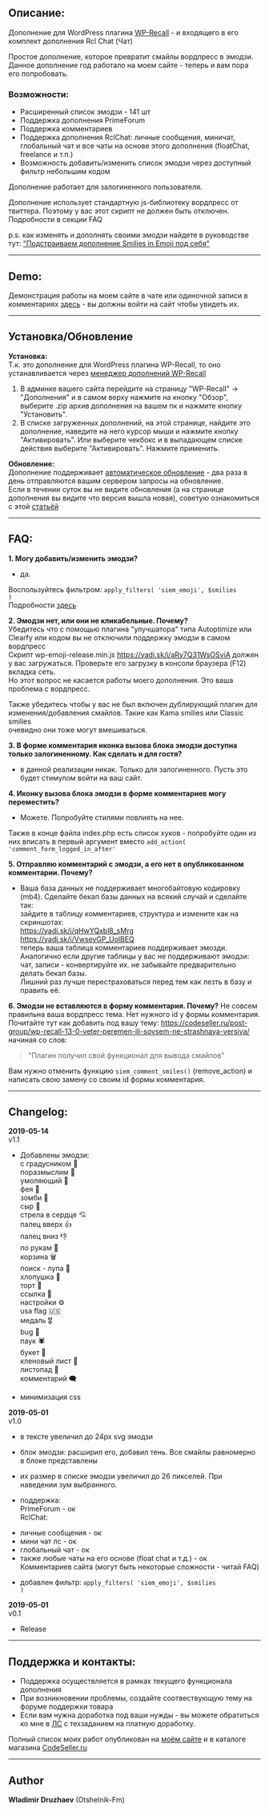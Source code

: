 ## Описание:  

Дополнение для WordPress плагина [WP-Recall](https://wordpress.org/plugins/wp-recall/) - и входящего в его комплект дополнения Rcl Chat (Чат)  

Простое дополнение, которое превратит смайлы вордпресс в эмодзи. Данное дополнение год работало на моем сайте - теперь и вам пора его попробовать.  

### Возможности:  

- Расширенный список эмодзи - 141 шт  
- Поддержка дополнения PrimeForum  
- Поддержка комментариев  
- Поддержка дополнения RclChat: личные сообщения, миничат, глобальный чат и все чаты на основе этого дополнения (floatChat, freelance и т.п.)  
- Возможность добавить/изменить список эмодзи через доступный фильтр небольшим кодом  

Дополнение работает для залогиненного пользователя.  

Дополнение использует стандартную js-библиотеку вордпресс от твиттера. Поэтому у вас этот скрипт не должен быть отключен. Подробности в секции FAQ  

p.s. как изменять и дополнять своими эмодзи найдете в руководстве тут: ["Подстраиваем дополнение Smilies in Emoji под себя"](https://codeseller.ru/post-group/podstraivaem-dopolnenie-smilies-in-emoji-pod-sebya/)  

------------------------------


## Demo:  

Демонстрация работы на моем сайте в чате или одиночной записи в комментариях [здесь](https://otshelnik-fm.ru/post-group/116/?utm_source=free-addons&utm_medium=github&utm_campaign=smilies-in-emoji&utm_content=github-com&utm_term=page-post-116) - вы должны войти на сайт чтобы увидеть их.  

------------------------------

## Установка/Обновление  

**Установка:**  
Т.к. это дополнение для WordPress плагина WP-Recall, то оно устанавливается через [менеджер дополнений WP-Recall](https://codeseller.ru/obshhie-svedeniya-o-dopolneniyax-wp-recall/)  

1. В админке вашего сайта перейдите на страницу "WP-Recall" -> "Дополнения" и в самом верху нажмите на кнопку "Обзор", выберите .zip архив дополнения на вашем пк и нажмите кнопку "Установить".  
2. В списке загруженных дополнений, на этой странице, найдите это дополнение, наведите на него курсор мыши и нажмите кнопку "Активировать". Или выберите чекбокс и в выпадающем списке действия выберите "Активировать". Нажмите применить.  


**Обновление:**  
Дополнение поддерживает [автоматическое обновление](https://codeseller.ru/avtomaticheskie-obnovleniya-dopolnenij-plagina-wp-recall/) - два раза в день отправляются вашим сервером запросы на обновление.  
Если в течении суток вы не видите обновления (а на странице дополнения вы видите что версия вышла новая), советую ознакомиться с этой [статьёй](https://codeseller.ru/post-group/rabota-wordpress-krona-cron-prinuditelnoe-vypolnenie-kron-zadach-dlya-wp-recall/) 

------------------------------


## FAQ:  
**1. Могу добавить/изменить эмодзи?**  
- да.  

Воспользуйтесь фильтром: <code>apply_filters( 'siem_emoji', $smilies )</code>  
Подробности [здесь](https://codeseller.ru/post-group/podstraivaem-dopolnenie-smilies-in-emoji-pod-sebya/)  


**2. Эмодзи нет, или они не кликабельные. Почему?**  
Убедитесь что с помощью плагина "улучшатора" типа Autoptimize или Clearfy или кодом вы не отключили поддержку эмодзи в самом вордпресс  
Скрипт wp-emoji-release.min.js https://yadi.sk/i/aRy7Q31WsOSviA должен у вас загружаться. Проверьте его загрузку в консоли браузера (F12) вкладка сеть.  
Но этот вопрос не касается работы моего дополнения. Это ваша проблема с вордпресс.  

Также убедитесь чтобы у вас не был включен дублирующий плагин для изменения/добавления смайлов. Такие как Kama smilies или Classic smilies  
очевидно они тоже могут вмешиваться.  


**3. В форме комментария иконка вызова блока эмодзи доступна только залогиненному. Как сделать и для гостя?**  
- в данной реализации никак. Только для залогиненного. Пусть это будет стимулом войти на ваш сайт.  


**4. Иконку вызова блока эмодзи в форме комментариев могу переместить?**  
- Можете. Попробуйте стилями повлиять на нее.  

Также в конце файла index.php есть список хуков - попробуйте один из них вписать в первый аргумент вместо <code>add_action( 'comment_form_logged_in_after'</code>  


**5. Отправляю комментарий с эмодзи, а его нет в опубликованном комментарии. Почему?**  
- Ваша база данных не поддерживает многобайтовую кодировку (mb4). Сделайте бекап базы данных на всякий случай и сделайте так:  
зайдите в таблицу комментариев, структура и измените как на скриншотах:   
https://yadi.sk/i/qHwYQxbl8_sMrg  
https://yadi.sk/i/VwsevGP_UolBEQ   
теперь ваша таблица комментариев поддерживает эмозди.  
Аналогично если другие таблицы у вас не поддерживают эмодзи: чат, записи - конвертируйте их. не забывайте предварительно делать бекап базы.   
Лишний раз лучше перестраховаться перед тем как лезть в базу и править её.  


**6. Эмодзи не вставляются в форму комментария. Почему?**
Не совсем правильна ваша вордпресс тема. Нет нужного id у формы комментария. Почитайте тут как добавить под вашу тему:
https://codeseller.ru/post-group/wp-recall-13-0-veter-peremen-ili-sovsem-ne-strashnaya-versiya/
начиная со слов: 
> "Плагин получил свой функционал для вывода смайлов"

Вам нужно отменить функцию <code>siem_comment_smiles()</code> (remove_action) и написать свою замену со своим id формы комментария.

------------------------------

## Changelog:  
**2019-05-14**  
v1.1  
* Добавлены эмодзи:  
с градусником &#x1f912;  
поразмыслим &#x1f914;  
умоляющий &#x1f97a;  
фея &#x1f9da;  
зомби &#x1F9DF;  
сыр &#x1F9C0;  
стрела в сердце &#x1f498;  
палец вверх &#x1f44d;  
палец вниз &#x1f44e;  
по рукам &#x1f91d;  
корзина &#x1F5D1;  
поиск - лупа &#x1F50e;  
хлопушка &#x1F389;  
торт &#x1F382;  
ссылка &#x1F517;  
настройки &#x2699;  
usa flag &#x1F1FA;&#x1F1F8;  
медаль &#x1F396;  
bug &#x1f41e;  
паук &#x1f577;  
букет &#x1f490;  
кленовый лист &#x1f341;  
листопад &#x1f342;  
комментарий &#x1f5e8;  

* минимизация css


**2019-05-01**  
v1.0  
* в тексте увеличил до 24px svg эмодзи  
* блок эмодзи: расширил его, добавил тень. Все смайлы равномерно в блоке представлены  
* их размер в списке эмодзи увеличил до 26 пикселей. При наведении зум выбранного.  

* поддержка:  
PrimeForum - ок  
RclChat:  
- личные сообщения - ок  
- мини чат лс - ок  
- глобальный чат - ок  
- также любые чаты на его основе (float chat и т.д.) - ок  
Комментариев сайта (могут быть некоторые сложности - читай FAQ)  

* добавлен фильтр: <code>apply_filters( 'siem_emoji', $smilies )</code>  


**2019-05-01**  
v0.1  
* Release  


------------------------------


## Поддержка и контакты:  

* Поддержка осуществляется в рамках текущего функционала дополнения  
* При возникновении проблемы, создайте соотвествующую тему на форуме поддержки товара  
* Если вам нужна доработка под ваши нужды - вы можете обратиться ко мне в [ЛС](https://codeseller.ru/author/otshelnik-fm/?tab=chat) с техзаданием на платную доработку.  

Полный список моих работ опубликован на [моём сайте](https://otshelnik-fm.ru/?p=2562&utm_source=free-addons&utm_medium=addon-description&utm_campaign=smilies-in-emoji&utm_content=github-com&utm_term=all-my-addons) и в каталоге магазина [CodeSeller.ru](https://codeseller.ru/author/otshelnik-fm/?tab=publics&subtab=type-products)  

------------------------------

## Author  

**Wladimir Druzhaev** (Otshelnik-Fm)  


